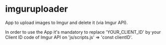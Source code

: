 # imguruploader
App to upload images to Imgur and delete it (via Imgur API).

In order to use the App it's mandatory to replace 'YOUR_CLIENT_ID' by your Client ID code of Imgur API on 'js/scripts.js' => 'const clientID'.
